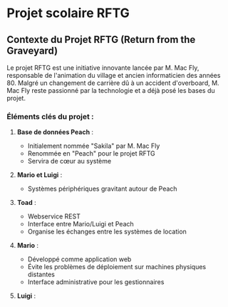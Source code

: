 # Projet scolaire RFTG


## Contexte du Projet RFTG (Return from the Graveyard)

Le projet RFTG est une initiative innovante lancée par M. Mac Fly, responsable de l'animation du village et ancien informaticien des années 80. Malgré un changement de carrière dû à un accident d'overboard, M. Mac Fly reste passionné par la technologie et a déjà posé les bases du projet.

### Éléments clés du projet :

1. **Base de données Peach** :
   - Initialement nommée "Sakila" par M. Mac Fly
   - Renommée en "Peach" pour le projet RFTG
   - Servira de cœur au système

2. **Mario et Luigi** :
   - Systèmes périphériques gravitant autour de Peach

3. **Toad** :
   - Webservice REST
   - Interface entre Mario/Luigi et Peach
   - Organise les échanges entre les systèmes de location

4. **Mario** :
   - Développé comme application web
   - Évite les problèmes de déploiement sur machines physiques distantes
   - Interface administrative pour les gestionnaires

5. **Luigi** :
   - Système complémentaire de location
   - Fonctionne en synergie avec Mario
   - Interface utilisateur pour les clients

### Structure du projet :

- **Peach** : Base de données
- **Mario** : Application web de gestion
- **Luigi** : Système complémentaire de location
- **Toad** : Webservice REST



## Installation avec Git

Pour installer le projet RFTG à l'aide de Git, suivez ces étapes :

1. **Cloner le dépôt** :
   Ouvrez un terminal et exécutez la commande suivante dans le répertoire de votre choix :
   ```
   git clone https://github.com/votre-nom-utilisateur/RFTG.git
   ```

2. **Accéder au répertoire du projet** :
   ```
   cd RFTG
   ```

3. **Pour ajouter les modifications** :
   ```
   git add *
   ```

4. **Pour commiter les modifications** :
   ```
   git commit -m "Description des modifications"
   ```

5. **Pour push les modifications** :
   ```
   git push
   ```


Si vous êtes dans VSCode, vous pouvez utiliser la commande 
```
git add *; git commit -m "Description des modifications";git push
```

pour ajouter, commiter et push les modifications en une seule commande.

